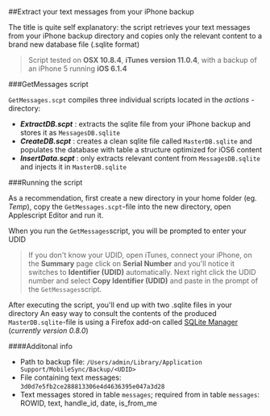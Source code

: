 ##Extract your text messages from your iPhone backup

The title is quite self explanatory: the script retrieves your text messages from your iPhone backup directory and copies only the relevant content to a brand new database file (.sqlite format) 

> Script tested on **OSX 10.8.4**, **iTunes version 11.0.4**, with a backup of an iPhone 5 running **iOS 6.1.4**


###GetMessages script

`GetMessages.scpt` compiles three individual scripts located in the *actions* -directory:
 
* **_ExtractDB.scpt_** : extracts the sqlite file from your iPhone backup and stores it as `MessagesDB.sqlite`
* **_CreateDB.scpt_** : creates a clean sqlite file called `MasterDB.sqlite` and populates the database with table a structure optimized for iOS6 content
* **_InsertData.scpt_** : only extracts relevant content from `MessagesDB.sqlite` and injects it in `MasterDB.sqlite`

###Running the script

As a recommendation, first create a new directory in your home folder (eg. _Temp_), copy the `GetMessages.scpt`-file into the new directory, open Applescript Editor and run it. 

When you run the `GetMessages`script, you will be prompted to enter your UDID
> If you don't know your UDID, open iTunes, connect your iPhone, on the **Summary** page click on **Serial Number** and you'll notice it switches to **Identifier (UDID)** automatically. Next right click the UDID number and select **Copy Identifier (UDID)** and paste in the prompt of the `GetMessages`script. 

After executing the script, you'll end up with two .sqlite files in your directory
An easy way to consult the contents of the produced `MasterDB.sqlite`-file is using a Firefox add-on called [SQLite Manager](https://code.google.com/p/sqlite-manager) (_currently version 0.8.0_)  

####Additonal info
* Path to backup file: `/Users/admin/Library/Application Support/MobileSync/Backup/<UDID>`
* File containing text messages: `3d0d7e5fb2ce288813306e4d4636395e047a3d28`
* Text messages stored in table `messages`; required from in table `messages`: ROWID, text, handle_id, date, is_from_me
